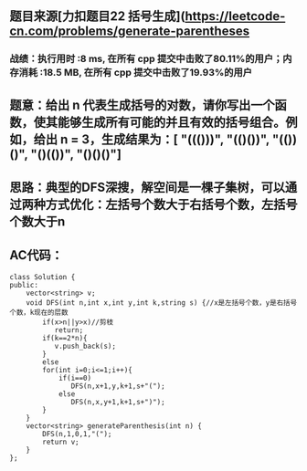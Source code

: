 ## 题目来源[力扣题目22 括号生成](https://leetcode-cn.com/problems/generate-parentheses 

### 战绩：执行用时 :8 ms, 在所有 cpp 提交中击败了80.11%的用户；内存消耗 :18.5 MB, 在所有 cpp 提交中击败了19.93%的用户
## 题意：给出 n 代表生成括号的对数，请你写出一个函数，使其能够生成所有可能的并且有效的括号组合。例如，给出 n = 3，生成结果为：[  "((()))",  "(()())",  "(())()",  "()(())",  "()()()"]
## 思路：典型的DFS深搜，解空间是一棵子集树，可以通过两种方式优化：左括号个数大于右括号个数，左括号个数大于n
## AC代码：
```
class Solution {
public:
    vector<string> v;
    void DFS(int n,int x,int y,int k,string s) {//x是左括号个数，y是右括号个数，k现在的层数
        if(x>n||y>x)//剪枝
           return;
        if(k==2*n){
           v.push_back(s);
        }
        else
        for(int i=0;i<=1;i++){
            if(i==0)
               DFS(n,x+1,y,k+1,s+"(");
            else
               DFS(n,x,y+1,k+1,s+")");
        }
    }
    vector<string> generateParenthesis(int n) {
        DFS(n,1,0,1,"(");
        return v;
    }
};
```
